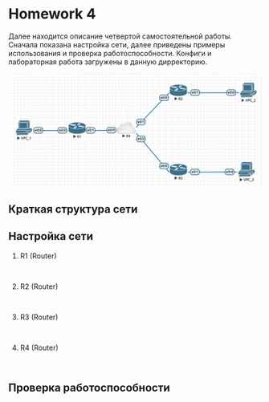 # Homework 4

Далее находится описание четвертой самостоятельной работы. Сначала показана настройка сети, далее приведены примеры использования и проверка работоспособности. Конфиги и лабораторная работа загружены в данную дирректорию.

![image info](topology.jpg)

## Краткая структура сети



## Настройка сети

1) R1 (Router)

```


```

2) R2 (Router)

```


```
3) R3 (Router)

```


```

4) R4 (Router)

```


```


## Проверка работоспособности

